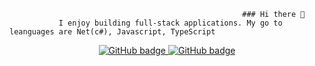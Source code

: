                                                         ### Hi there 👋 
               I enjoy building full-stack applications. My go to leanguages are Net(c#), Javascript, TypeScript

<!--
**MatiasDevop/MatiasDevop** is a ✨ _special_ ✨ repository because its `README.md` (this file) appears on your GitHub profile.

Here are some ideas to get you started:

- 🔭 I’m currently working on ...
- 🌱 I’m currently learning ...
- 👯 I’m looking to collaborate on ...
- 🤔 I’m looking for help with ...
- 💬 Ask me about ...
- 📫 How to reach me: ...
- 😄 Pronouns: ...
- ⚡ Fun fact: ...
-->
                                      
<!--[How i build this ](https://github.com/MatiasDevop/MatiasDevop/blob/main/index.html)-->
<p align="center">
  <a href="https://twitter.com/NestorM2045">
    <img src="https://img.shields.io/twitter/follow/NestorM2045?label=follow%20me&logo=twitter&style=for-the-badge" alt="GitHub badge" />
  </a>
  <a href="https://github.com/MatiasDevop?tab=followers">
    <img src="https://img.shields.io/github/followers/MatiasDevop?label=follow%20me&logo=github&style=for-the-badge" alt="GitHub badge" />
  </a>
</p>

 <!-- <img src="https://img.shields.io/github/followers/NestorM2045?label=Followers&logo=GitHub&style=for-the-badge" alt="GitHub badge" /> -->
